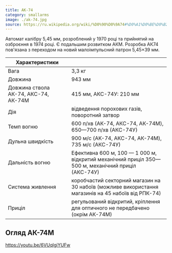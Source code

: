 ```yaml
---
title: АК-74
category: smallarms
image: ./ak-74.jpg
source: https://ru.wikipedia.org/wiki/%D0%90%D0%9A74#%D0%A1%D0%BE%D0%B2%D0%B5%D1%82%D1%81%D0%BA%D0%B8%D0%B5_%D0%B8_%D1%80%D0%BE%D1%81%D1%81%D0%B8%D0%B9%D1%81%D0%BA%D0%B8%D0%B5_%D0%B2%D0%B0%D1%80%D0%B8%D0%B0%D0%BD%D1%82%D1%8B
---
```


Автомат калібру 5,45 мм, розроблений у 1970 році та прийнятий на озброєння в 1974 році. Є подальшим розвитком АКМ. Розробка АК74 пов'язана з переходом на новий малоімпульсний патрон 5,45×39 мм.

| Характеристики                       |                                                                                                     |
| ------------------------------------ | --------------------------------------------------------------------------------------------------- |
| Вага                                 | 3,3 кг                                                                                              |
| Довжина                              | 943 мм                                                                                              |
| Довжина ствола АК-74, АКС-74, АК-74М | 415 мм, АКС-74У: 210 мм                                                                             |
| Дія                                  | відведення порохових газів, поворотний затвор                                                       |
| Темп вогню                           | 600 п/хв (АК-74, АКС-74, АК-74M), 650—700 п/хв (АКС-74У)                                            |
| Дульна швидкість                     | 900 м/с (AK-74, АКС-74, АК-74M), 735 м/с (АКС-74У)                                                  |
| Дальність вогню                      | Ефективна 600 м, 100 — 1 000 м, відкритий механічний приціл 350—500 м, механічний приціл (АКС-74У)  |
| Система живлення                     | коробчастий секторний магазин на 30 набоїв (можливе використання магазинів на 45 набоїв від РПК-74) |
| Приціл                               | регульований відкритий, кріплення для оптичного не передбачено (окрім АК-74М)                       |

## Огляд АК-74М

https://youtu.be/6VUqlgiYUFw
